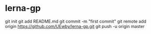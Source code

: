 # lerna-gp
git init
git add README.md
git commit -m "first commit"
git remote add origin https://github.com/UEwby/lerna-gp.git
git push -u origin master